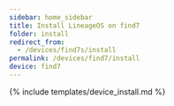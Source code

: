 ```yaml
---
sidebar: home_sidebar
title: Install LineageOS on find7
folder: install
redirect_from:
  - /devices/find7s/install
permalink: /devices/find7/install
device: find7
---
```

{% include templates/device_install.md %}
